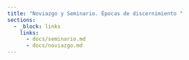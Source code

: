 ```yaml
---
title: "Noviazgo y Seminario. Épocas de discernimiento "
sections:
  - _block: links
    links:
      - docs/seminario.md
      - docs/noviazgo.md
---
```

